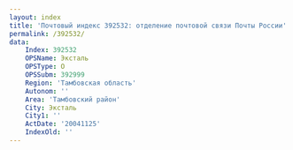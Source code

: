 ```yaml
---
layout: index
title: 'Почтовый индекс 392532: отделение почтовой связи Почты России'
permalink: /392532/
data:
    Index: 392532
    OPSName: Эксталь
    OPSType: О
    OPSSubm: 392999
    Region: 'Тамбовская область'
    Autonom: ''
    Area: 'Тамбовский район'
    City: Эксталь
    City1: ''
    ActDate: '20041125'
    IndexOld: ''
---
```

